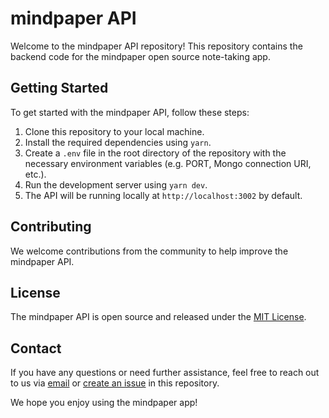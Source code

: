 # mindpaper API

Welcome to the mindpaper API repository! This repository contains the backend code for the mindpaper open source note-taking app.

## Getting Started

To get started with the mindpaper API, follow these steps:

1. Clone this repository to your local machine.
2. Install the required dependencies using `yarn`.
3. Create a `.env` file in the root directory of the repository with the necessary environment variables (e.g. PORT, Mongo connection URI, etc.).
4. Run the development server using `yarn dev`.
5. The API will be running locally at `http://localhost:3002` by default.

## Contributing

We welcome contributions from the community to help improve the mindpaper API.

## License

The mindpaper API is open source and released under the [MIT License](LICENSE).

## Contact

If you have any questions or need further assistance, feel free to reach out to us via [email](mailto:feris@tutanota.com) or [create an issue](https://github.com/mindpaper-app/api/issues) in this repository.

We hope you enjoy using the mindpaper app!
